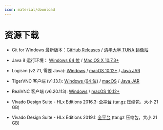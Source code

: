```yaml
---
icon: material/download
---
```


# 资源下载

- Git for Windows 最新版本：[GitHub Releases](https://github.com/git-for-windows/git/releases/latest) / [清华大学 TUNA 镜像站](https://mirrors.tuna.tsinghua.edu.cn/github-release/git-for-windows/git/LatestRelease/)

- Java 8 运行环境：
  [Windows 64 位](https://vlab.ustc.edu.cn/downloads/jre-8u221-windows-x64.exe) /
  [Mac OS X 10.7.3+](https://vlab.ustc.edu.cn/downloads/jre-8u221-macosx-x64.dmg)

- Logisim (v2.7.1, 需要 Java):
  [Windows](https://vlab.ustc.edu.cn/downloads/logisim-win-2.7.1.exe) /
  [macOS 10.12+](https://vlab.ustc.edu.cn/downloads/logisim-macosx-2.7.1.tar.gz) /
  [Java JAR](https://vlab.ustc.edu.cn/downloads/logisim-generic-2.7.1.jar)

- TigerVNC 客户端 (v1.13.1):
  [Windows (64 位)](https://vlab.ustc.edu.cn/downloads/vncviewer64-1.13.1.exe) /
  [macOS](https://vlab.ustc.edu.cn/downloads/TigerVNC-1.13.1.dmg) /
  [Java JAR](https://vlab.ustc.edu.cn/downloads/VncViewer-1.13.1.jar)

- RealVNC 客户端 (v6.20.113):
  [Windows](https://vlab.ustc.edu.cn/downloads/VNC-Viewer-6.20.113-Windows.exe) /
  [macOS 10.12+](https://vlab.ustc.edu.cn/downloads/VNC-Viewer-6.20.113-MacOSX-x86_64.dmg)

- Vivado Design Suite - HLx Editions 2016.3:
  [全平台](https://vlab.ustc.edu.cn/downloadsi/Xilinx_Vivado_SDK_2016.3_1011_1.tar.gz) (tar.gz 压缩包，大小 21 GB)

- Vivado Design Suite - HLx Editions 2019.1:
  [全平台](https://vlab.ustc.edu.cn/downloadsi/Xilinx_Vivado_SDK_2019.1_0524_1430.tar.gz) (tar.gz 压缩包，大小 21 GB)
